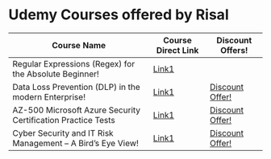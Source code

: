 # Udemy Courses offered by Risal

Course Name | Course Direct Link | Discount Offers!
----------- | ------------------ | -------------------
Regular Expressions (Regex) for the Absolute Beginner! | [Link1](https://www.udemy.com/course/regular-expressions-regex-for-the-absolute-beginner/?referralCode=2084FD070990DB00B4C8)
Data Loss Prevention (DLP) in the modern Enterprise! | [Link1](https://www.udemy.com/course/data-loss-prevention-dlp-in-the-enterprise/?referralCode=452A5AF28B9079FB2E7C) | [Discount Offer!](https://www.udemy.com/course/data-loss-prevention-dlp-in-the-enterprise/?couponCode=2021_SEP)    
AZ-500 Microsoft Azure Security Certification Practice Tests | [Link1](https://www.udemy.com/course/az-500-microsoft-azure-security-certification-practice-tests-latest/?referralCode=E5533D48ADFCB2A338A5) | [Discount Offer!](https://www.udemy.com/course/az-500-microsoft-azure-security-certification-practice-tests-latest/?couponCode=2021_SEP)   
Cyber Security and IT Risk Management – A Bird’s Eye View! | [Link1](https://www.udemy.com/course/cyber-security-and-it-risk-management-in-the-enterprise/?referralCode=623C85DD811E92E81FCC) | [Discount Offer!](https://www.udemy.com/course/cyber-security-and-it-risk-management-in-the-enterprise/?couponCode=2021_SEP) 

